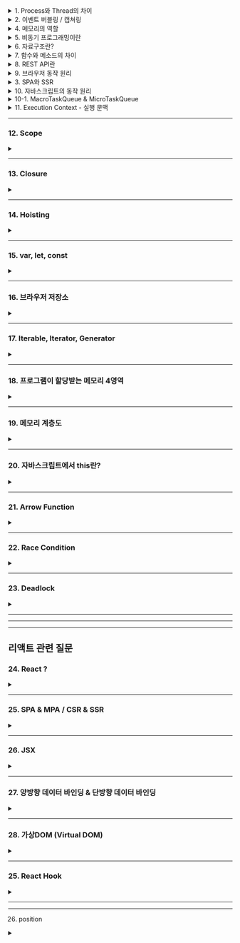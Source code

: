 
<details>  
<summary> 1. Process와 Thread의 차이</summary>
<br>
	
프로세스는 운영체제로부터 자원을 할당받는 작업의 단위로 개별적인 메모리 공간을 할당 받고  
쓰레드는 할당받은 자원을 이용하는 실행의 단위로 메모리의 Stack영역은 개별적으로 할당받고, Text, Data, Heap영역은 서로 공유한다  
프로세스는 서로 자원을 공유하지 않는 독립 구조를 가지기 때문에 안정성이 높지만  
컨텍스트 스위칭시 발생하는 오버헤드가 쓰레드에 비해 무겁고, 프로세스간 통신을 위해선 IPC라는 특수한 통신 기법을 사용해야 한다는 단점이 있다.  
쓰레드를 이용하면 시스템 콜이 줄어들어 시스템 자원 소모가 감소하고, 공유 자원 사용으로 인한 처리 비용 감소, 처리량 증가 등의 장점이 있지만  
자원을 공유하며 발생하는 문제가 있을 수 있고, 한 쓰레드의 문제가 다른 쓰레드에 영향을 끼칠 수 있다는 단점이 있다 	
</details>
 
<details>  
<summary> 2. 이벤트 버블링 / 캡쳐링</summary>
<br>  
	
이벤트 버블링은 이벤트 발생시 할당된 핸들러가 동작하고 최상위 요소까지 연속적으로 각각의 핸들러가 동작하는 흐름이고  
버블링을 document객체까지 진행되는데 이를 막고 싶으면 stopPropagation()메소드를 사용하면 된다  
만약 할당된 핸들러가 여럿일 경우에 모든 핸들러의 동작을 막고 싶으면 stopImmidiatePropagation() 메소드를 사용해야 한다  
이벤트 캡쳐링은 버블링과 반대로 최하위 요소까지 핸들러가 연속적으로 동작하는 흐름이다  
capture속성을 true로 설정해서 사용할 수 있다  
이벤트 버블링과 캡쳐링을 통해 이벤트 위임을 할 수 있는데 이벤트 위임을 구현하면  
이벤트 핸들러를 상위 요소에서 한번에 관리할 수 있고, 아직 생성되지않은 요소에도 이벤트 핸들러를 등록할 수 있다. 
		
- 이벤트 핸들러 : 이벤트가 발생했을 때 실행되는 함수
- 이벤트 핸들러 할당  
: HTML방식 ,DOM 프로퍼티 방식, `addEventListener(...)`,  
	```javascript
	//HTML방식
	<input value="클릭해 주세요." onclick="alert('클릭!')" type="button"> // 복수할당 불가능
	
	//DOM 프로퍼티 방식
	<input type="button" id="button" value="클릭해 주세요.">
	<script>
	  button.onclick = function() {
	    alert('클릭!');
	  };
	</script> // 복수의 핸들러 할당시 덮어씀
	```
- 이벤트 핸들러 제거 : `removeEventListener(...)`
- event.target : 이벤트가 발생한 가장 안쪽 요소(= 실제 이벤트가 시작된 요소)
- event.currentTarget : '현재' 실행중인 핸들러가 할당된 요소
- event.eventPhase : 현재 이벤트 흐름 단계(캡쳐링=1, 타깃=2, 버블링=3)

	
	
</details>

<details>  
<summary> 4. 메모리의 역할</summary>
<br>  
	
메모리는 대표적으로 RAM과 ROM으로 나눌 수 있다  
RAM은 Random Access Memory의 줄임말로 이름에서 알 수 있듯이 임의의 영역에 접근해 읽기와 쓰기를 할 수 있는 휘발성 메모리다  
어느 영역에 접근하든 동일한 시간이 걸린다는 특징이 있고 CPU의 처리결과나 사용할 데이터들을 준비하는 용도로 사용한다  
ROM은 Read Only Memory의 약자로 읽기만 가능한 비휘발성 메모리다  
변경 가능성이 없는 시스템 소프트웨어를 저장하는데 사용되고 수정이나 삭제를 위해선 특수한 방법을 사용해야 한다  
</details>

<details>  
<summary> 5. 비동기 프로그래밍이란</summary>
<br>  
	
비동기 프로그래밍은 시간일 걸리는 작업이 끝나지 않은 상태에서 다음 작업을 요청하여  
non-block방식으로 처리하는 프로그래밍 기법이다. 
Callback함수, Promise, await / async를 통해 구현할 수 있다

**Callback함수**는 함수의 인자로 들어가는 함수를 말하며 어떤 함수를 사용하냐에 따라 동기적 / 비동기적으로 선택해서 구현할 수 있다
간편하게 사용할 수 있지만 중첩이 과할경우 가독성도 안좋고 유지보수도 힘들어지는 Callback지옥을 만날 수 있다

**Promise**는 비동기 작업의 처리 결과에 따라 표준화된 방식으로 처리한다  
resolve와 reject라는 인자를 받고 성공시 then을 통해 resolve를, 실패시 catch를 통해 reject를, finally를 통해 성공 / 실패에 상관없는 결과값을 호출할 수 있다  
promise를 반환하기 때문에 promise chaining이 가능하지만 이 역시 중첩이 과하면 Callback지옥과 유사한 경험을 할 수 있다  

**async / await**을 통해 비동기를 동기적으로 보이게 해서 Promise를 단순화할 수 있다  
async 함수 내부에서 await 사용을 통해 구현할 수 있고 예외처리는 try/catch문으로 한다  
promise를 반환하기 때문에 await, then 등을 붙일 수 있고 사용법에 따라 동기적 / 비동기적으로 처리할 수 있다
  
</details>

<details>    
<summary> 6. 자료구조란? </summary>
<br> 
	
  자료구조는 데이터를 효율적으로 사용하기위해 체계적으로 저장하기 위한 방식으로  
  정수, 실수 같은 자료형을 나타내는 단순 구조,  
  배열, 연결리스트, 스택, 큐 등등의 선형 구조,  
  그래프, 트리같은 비선형 구조,  
  그리고 파일구조가 있다  
  
  **배열** : 동일한 타입의 데이터가 연속적으로 있는 가장 기본적인 자료구조, Index를 통해 접근할 수 있다  
  **연결 리스트** : 데이터와 포인터로 이루어진 노드들이 연결되어 리스트를 이루는 자료 구조, 단일 연결리스트, 이중 연결 리스트, 원형 연결 리스트가 있다  
  **스택** : 후입선출(LIFO) 방식으로 동작하는 자료 구조  
  **큐** : 선입선출(FIFO) 방식으로 동작하는 자료 구조  
  
  **트리** : root노드로 부터 뻗어나오는 child노드로 이뤄진 계층형 자료구조  
  **그래프** : 그래프는 노드와 간선을 하나로 모은 망형 자료구조로 객체간의 관계를 표현할 수 있고 무방향 그래프와 방향 그래프로 나뉜다
</details>

<details>    
<summary>7. 함수와 메소드의 차이</summary>
<br>  
	
  함수는 특별한 목적의 작업을 수행하기 위해 독립적으로 설계된 코드의 집합이다  
  메소드는 클래스 내부에 정의된 함수를 뜻한다
</details>
  
<details>  
<summary> 8. REST API란 </summary>
<br>  
	
REST는 'REpresentational State Transfer'의 약자로 직역하자면 `표현적인 상태 전달`이고  
API는 `소프트웨어간 지정된 방식으로 통신하기 위한 수단`이다  
즉 `표현적인 상태 전달을 통해 소프트웨어간 통신하는것`이 REST스러운 API라 할 수 있고   
CRUD같은 행위를 표현하기 위한 'HTTP Method'와 리소스 식별을 위한 'URI'의 조합을 통해 구현할 수 있고 결과로 응답코드를 받을 수 있다 
 
- HTTP Method는 POST, GET, PUT/PATCH, DELETE가 있다
- POST : 리소스 생성
- GET : 리소스 요청
- PUT : 전체 업데이트
- PATCH : 부분 업데이트
- DELETE : 삭제
- URI의 규칙은 `소문자`의 `명사`를 `복수형`으로 사용하고 `하이픈`을 사용하며 `파일 확장자는 포함시키지 않도록 한다`  
계층관계는 `슬래시`로 구분하지만 `마지막에는 슬래시를 포함시키지 않는다`

  - GET과 POST의 차이
      - GET은 `리소스 요청`을 위해 사용한다  
  캐쉬될 수 있고 브라우저 기록이 남으며 북마크로 추가도 가능하다  
  데이터 길이에 제한이 있고 `쿼리 스트링` 방식으로 전달되며 응답코드로 200(ok)을 받는다

      - POST는 `리소스 생성이나 업데이트`를 위해 사용한다  
  GET과는 반대로 캐시될수 없고 브라우저 기록도 안남으면 북마크 추가도 불가능하다  
  데이터 길이에 제한이 없고 `HTTP BODY`에 담겨 전달되고 응답코드는 201(create)을 받는다

</details>
  
<details>  
<summary> 9. 브라우저 동작 원리 </summary>
<br>  
	
브라우저의 로딩과정은 `파싱` - `스타일` - `레이아웃` - `페인트` - `합성` - `렌더`순으로 진행되는데  
`스타일` ~ `합성`까지의 단계를 렌더링이라 한다
1. <B>파싱</B> - HTTP통신을 통해 받은 `HTML파일`을 HTML파서로 파싱해서 `DOM트리`를 만들고  
CSS파서로 `StyleSheet`를 `CSSOM트리`로 만드는 단계
2. <B>스타일</B> - `파싱 결과물의 스타일을 매칭`시켜서 `렌더트리를 구성`하는 단계
3. <B>레이아웃</B> - 기기의 뷰포트 내에서 노드의 `정확한 위치나 크기를 계산하는 과정`으로 경우에 따라 `'reflow'`라고도 한다
4. <B>페인트</B> - 렌더트리의 각 노드를 `화면의 실제 픽셀로 변환하는 단계`로 `위치와 관계없는 CSS속성`을 적용한다
5. <B>합성</B> - 화면에 표시하기 위해 페이지에 페인트 된 부분을 합치는 과정

렌더링은 상황에 따라 반복이 될 수 있고 성능을 많이 잡아먹는다  
DOM이 추가혹은 삭제될때, 기하학적 변화가 있을때는 <B>reflow</b>가 발생하고  
기하학적 변화 없이 CSS가 변경되는 상황에는 <b>repaint</b>가 발생한다  

HTML파서는 파싱중에 `<script>`태그를 만나면 DOM파싱을 중단하고 자바스크립트 엔진에게 제어권한을 넘긴다  
자바스크립트 엔진은 `<script>`태그 내부 혹은 src 속성에 정의된 js파일을 로드, 파싱, 컴파일하는 괴정을 거친 후 HTML파서에게 제어권한을 넘긴다  
`<script>`태그를 만나면 HTML파서가 중단된다는 문제가 있기 때문에 `<body>`태그 최하단에 `<script>`태그를 작성하거나 `async` 혹은 `defer` 속성을 이용해서 문제를 해결한다  
</details>

<details>  
<summary> 3. SPA와 SSR</summary>
<br>  
	
<b>SPA</b>는 Single Page Application의 약자로 `Client Side Rendering 방식`을 사용한다  
클라이언트 사이드 렌더링은 서버로부터 빈 뼈대 HTML파일을 받은 뒤 자바스크립트 코드를 통해  
동적으로 DOM을 생성하고 렌더링한다  
클라이언트에서 작업을 처리하기 때문에 `서버의 부담이 줄어들`고, `깜빡임이 없어져` 사용자 경험이 좋아지고,  
새로운 요청이 있으면 `변경해야할 부분만 갱신`하기 때문에 구동속도가 빨라지고 `TTV와 TTI의 간극이 없다`는 장점이 있지만. 
`초기 로딩`이 오래걸리고 `검색엔진최적화`에 좋지 않다는 단점이 있다  

<b>SSR</b>은 Server Side Rendering의 줄임말로 `Multi Page Application`의 렌더링 방식이다  
`초기 로딩`이 빠르고 `검색 엔진 최적화`에 유리하지만  
`깜빡임 이슈`가 있고 `서버 과부하`가 될 수 있으며 HTML렌더를 통해 View는 가능하지만  
자바스크립트 로직을 연결해야 Interaction이 가능하기 때문에 `TTV와 TTI간에 공백기간`이 존재한다는 단점이 있다    
</details>

<details>  
<summary>10. 자바스크립트의 동작 원리</summary>
<br>  
	
  자바스크립트는 싱글스레드 언어지만 Web API를 통해 비동기 작업을 처리한다  
  작업들은 콜스택에 적재되어 후입선출(LIFO) 방식으로 처리되는데 시간이 필요한 작업은 Web API로 넘기고 다음 작업을 처리한다  
  Web API에서 작업을 처리하고 결과를 태스크큐에 넣어주고 이는 선입선출`FIFO`방식으로 처리되며 처리시기는 이벤트루프가 결정한다  
  콜 스택의 작업이 끝나고 비었을 때 이벤트루프에 의해 태스크큐의 첫번째 태스크가 콜 스택으로 들어가고 콜 스택은 이 작업을 처리한다   
</details>

<details>
<summary>10-1. MacroTaskQueue & MicroTaskQueue</summary>  
<br>  
	
태스크큐는 구체적으로 매크로태스크큐와 마이크로태스크큐로 나뉘는데  
이는 어떤 함수를 사용하냐에 따라 달라진다  
콜백함수를 매크로태스크큐에 넣는 대표적인 함수는 setTimeout, setInterval이 있고,   
마이크로태스크큐에 넣는 대표적인 함수는 Promise가 있다  
이벤트 루프는 마이크로태스크를 먼저 처리하고 매크로태스크를 처리한다  
만약 이벤트 루프를 막을 우려가 있는 무거운 연산은 WebWorker를 통해 처리하도록 한다  

[Web Worker 사용경험](https://coqoa.tistory.com/118)  
</details>

<details>  
<summary>11. Execution Context - 실행 문맥</summary>
<br>  
	
  실행문맥은 코드를 실행하기 위한 조건이나 상태를 모아놓은 객체다  
  처음 자바스크립트 코드를 실행하면 콜 스택에 **전역 컨텍스트**가 생성되고 이는 종료시 사라진다  
  이후에 함수를 호출하면 콜 스택에 **함수 컨텍스트**를 적재하고 콜스택은 이를 후입선출(LIFO)방식으로 처리하며 함수 호출 완료시 함수컨텍스트는 사라진다  
  실행문맥은 Scope를 참조하고 Lexical환경을 통해 호이스팅, 클로저 기능을 사용한다  
</details>

---

### 12. Scope
  <details>  
  <summary></summary>
  
  Scope는 변수의 유효범위를 뜻한다  
  전역 스코프와 지역 스코프 로 나뉘는데 전역 스코프에 선언된 변수는 전역 변수라 하고 어느 곳에서든 해당 변수에 접근할 수 있다  
  지역 스코프에 선언된 변수는 지역 변수라 하고 해당 지역과 하위지역에서만 접근할 수 있다  
  
  자바스크립트는 기본적으로 함수 레벨 스코프를 따르기 때문에 var 키워드를 이용했을 때 함수 내부에서 선언시 지역스코프에 할당되고 그 외에는 전역 스코프에 할당된다  
  이후에 ES6에서 추가된 let과 const는 블록 레벨 스코프를 따르는데 이는 선언 위치에 따라 스코프를 할당한다  
  
  ```
  * 함수 레벨 스코프 : 함수 내부를 제외한 곳에서 선언하면 Global Scope 할당, 함수 내부는 Local Scope  
  * 블럭 레벨 스코프 : 선언한 위치에 따라 Scope 할당  
  ```
  
  </details>

---

### 13. Closure
  <details>  
  <summary></summary>
  
  클로저에 대한 MDN의 설명은 '함수와 함수가 선언된 Lexical환경의 조합' 이라고 한다.  
  실행 문맥의 Lexical환경에는 `Environment Record(환경레코드)`와 `Outer Environment Reference (외부환경 레퍼런스)`가 있다.  
  이 중 `외부환경 레퍼런스`는 외부 Lexical환경을 참조하는 포인터다  
  이 포인터는 스코프 중첩 구조에서 스코프 탐색을 위해 사용한다  
  즉, 클로저는 내부 함수에서 외부함수로 접근할 수 있는 기능을 제공해서 효율적인 식별자 결정을 가능케 하는 수단이다.  
  
  </details>

---
### 14. Hoisting
  <details>  
  <summary></summary>
  
  호이스팅은 선언문이 유효범위의 최상단으로 끌어올려지는듯한 현상을 말한다  
  자바스크립트는 함수를 실행하기 전 전체코드를 스캔해서 얻은 '변수와 같은 정보'를 환경 레코드에 기록해둔다  
  환경 레코드는 실행 문맥의 Lexical 환경에 존재하는 '식별자와 식별자에 바인딩 된 값'을 기록해둔 객체이다  
  호이스팅은 변수 호이스팅과 함수 호이스팅으로 나뉜다  
  
### 변수 호이스팅  

  #### var  
호이스팅 되면서 초기화 된다. 선언문 라인 이전에 접근 시 undefined를 반환한다  
  #### let, const
호이스팅은 되지만 초기화는 각각 선언문 라인에서 이뤄진다.  
선언문 라인 이전까지의 영역을 TDZ라 하고 이 TDZ에서 접근시 Reference Error를 반환한다
  * TDZ (Temporal Dead Zone) - 호이스팅 된 후부터 선언라인 이전까지 접근할 수 없는 영역 (일시적 사각지대)  
	  
### 함수 호이스팅
#### 함수 표현식  
변수에 할당하기 때문에 변수 호이스팅과 동일하게 동작한다  
#### 함수 선언식  
함수 선언과 동시에 환경 레코드에 완성된 함수 객체를 기록하기 때문에 선언문 라인 이전에도 사용할 수 있다  
  
  </details>

---
### 15. var, let, const
  <details>  
  <summary></summary>
  
  - var : 재선언 / 재할당 가능, 함수 레벨 스코프
  - let : 재선언 불가능, 재할당 가능, 블럭 레벨 스코프
  - const : 재선언 불가능, 재할당 불가능, 블럭 레벨 스코프
  
  - #### var를 안 쓰는 이유?
  	- 함수 레벨 스코프를 따르기 때문에 의도치 않게 전역 변수를 사용할 수 있고,  
	  재선언이 되기 때문에 여기저기서 변수의 중복이 발생할 수 있다  
	  이런 단점들로 인해 가독성이 떨어지고 유지보수가 힘들어지는건 물로 성능 하락에도 영향을 줄 수 있으므로 사용을 지양해야 한다
  
  </details>

---  

### 16. 브라우저 저장소
  <details>
  <summary></summary>
  HTTP는 요청에 대한 응답을 보내고 접속을 끊고 `비연결성(connectionless)`  
  상태 정보를 저장하지 않는 `무상태성(stateless)` 특징이 있다
  이런 특징덕분에 자원 낭비가 줄지만 매번 통신을 할 때마다 새로 연결해줘야하는 단점이 있기 때문에  
  쿠키와 웹스토리지 같은 브라우저 저장소를 사용한다  
  
#### 쿠키  

- 만료 기한이 있는 `키-밸류` 형태의 작은 데이터 파일로 HTTP요청과 응답 시 HTTP헤더에 담겨서 전송된다 
- 만료일을 지정한 쿠키를 `영구쿠키`라 하고 이는 브라우저를 닫아도 삭제되지 않는다   
- 만료일을 지정하지 않은 쿠키를 `세션쿠키`라 하고 이는 브라우저를 닫으면 삭제된다  
- 쿠키는 `저장 용량이 작고` `보안에 취약`하며 매번 서버에 전송되기 때문에 `네트워크 리소스가 낭비되고 불필요한 트래픽이 발생할 수 있다`는 단점이 있다  

- 클라이언트에서 HTTP요청시 서버는 HTTP헤더에서 쿠키를 확인하고 없다면 생성,  
  있으면 변경된 상태 정보를 수정한 뒤 HTTP헤더에 담아서 응답한다   

#### 세션  

- 세션은 쿠키를 기반으로 하지만 사용자 정보를 `서버`에 저장/관리한다
- 클라이언트 요청시 서버의 세션DB에 리소스를 생성하고 `세션ID를 발급`한 뒤 쿠키에 포함해서 응답한다
- 이후부터는 요청시 받은 쿠키에서 세션ID를 확인해서 세션DB의 데이터를 응답한다
- 즉, 쿠키를 `세션ID 전달 매개체`로만 사용해서 되어 쿠키에 비해 보안성이 좋아졌다  
- 하지만 이 역시 보안에 취약하므로 민감한 데이터는 서버측에서 `암호화`하는 과정이 필요하다
- 또, 세션이 늘어날 수록 서버에 차지하는 비중이 늘어나고 `서버 과부하의 원인`이 될 수 있다

#### 웹스토리지  
- 쿠키와 유사하지만 쿠키의 단점을 일부 개선했다
	- 5MB의 비교적 큰 저장 용량
	- 요청마다 서버로 전송하지 않음
	- `객체` 정보 저장 가능 
- 지속성에 따라 `로컬 스토리지`와 `세션스토리지`로 구분
	- 로컬스토리지 : 브라우저에 반영구적으로 저장되어 된다
	- 세션스토리지 : 세션 단위로 저장되고 브라우저 탭이나 창을 닫으면 데이터가 사라진다
  </details>

---
### 17. Iterable, Iterator, Generator
<details>
<summary></summary>

#### Iterable 
Iterable은 `순회 가능한 자료구조`로 for..of문을 순회하거나 Spread문법의 대상으로 이용할 수 있다.  
이터러블은 Symbol.Iterator라는 메서드를 소유하고 이 메서드는 `Iterator`를 반환한다

#### Iterator
`next()`메소드를 통해 이터러블 요소를 탐색하고 `IteratorResult객체`를 반환한다  
`IteratorResult객체`는 `value`와 `done` 2가지의 property를 가지고 있는데,  
`value`는 '최근 순회 요소', `done`은 '순회 완료 여부에 따른 boolean값'을 반환한다  

```
배열과 이터레이터의 차이점

  배열은 Random Access가 가능하지만 이터레이터는  
  next메서드를 사용하는 순차적인 접근만 지원한다
  
  배열은 더 기능이 많고 무거우며 이터레이터로 변환이 가능하지만 
  모든 요소를 메모리에 올리기 때문에 이는 자원 낭비가 될 수도 있다
  
  반면에 이터레이터는 비교적 기능이 간단하고 가볍다
  사용할 변수만 메모리에 올리면 되기 때문에 자원을 효율적으로 사용할 수 있다 
  때문에 일정한 규칙이 존재하는 수열과 같은 데이터를 다루는 작업에 적합하다 
```
#### Generator

함수의 실행을 멈췄다가 재개할 수 있는 기능을 가진 `Iterator`  
- function에 `*`을 붙여서 함수를 만들고 내부에 `yield` 키워드를 사용해서 함수의 실행을 멈출 위치를 지정한다  
- `next()`메서드를 호출하면 다음 `yield`까지 진행후 멈춘다  
- next 메소드를 호출하면`함수.next()` value와 done property를 반환하는데 value는 `yield의 값`을, done은 `boolean값`을 반환한다(실행이 끝나면 true)
- next()메소드 이외에도 return(), throw() 메소드를 사용할 수 있다 
	- `return('값')`  
		value의 값으로 yield대신 작성한 값을 반환하고 제너레이터를 종료시킨다   
		주의사항 : done이 true가 되면 value는 undefined가 된다 
    - `throw()`  
	제너레이터의 실행을 재개시키고 제너레이터 함수의 실행 문맥 속에 error를 넣는다
</details>

---
	
### 18. 프로그램이 할당받는 메모리 4영역
<details>
<summary></summary>

##### Text  
실행할 프로그램의 코드가 저장되는 코드영역

##### Data  
전역변수, 정적변수가 저장되는 영역  
메인 함수 전에 선언되어 프로그램이 끝날 때 까지 메모리에 남있음

##### Heap  
사용자에 의해 관리되는 동적 할당 변수들이 저장되는 영역  
메모리의 낮은 주소에서 높은 주소로 할당된다

##### Stack  
함수의 호출과 관계되는 지역변수, 매개변수가 저장되는 영역    
함수의 호출과 함께 할당되고 호출 완료시 소멸된다  
메모리의 높은 주소에서 낮은 주소 방향으로 할당된다  

</details>
	
---
	
### 19. 메모리 계층도
  <details>   
  <summary></summary>
	  
 메모리 계층은 크게 `레지스터` - `캐시` - `주기억장치` - `보조기억장치`로 나뉜다  
- 레지스터  
  프로세서에 위치한 소량의 데이터나 처리중인 중간 결과 값과 같이 프로세스가 바로 사용할 수 있는 데이터를 담고 있는 영역
  
- 캐시  
시간적, 공간적 지역성을 기반으로 가장 중요하고 자주 접근될 것 같은 데이터를 보관하는 영역
CPU와 메모리 간 속도차이로 발생하는 성능 저하를 막는 역할을 하고  
캐시메모리는 CPU뿐 아니라 메모리, ssd, hdd, 파일시스템, 브라우저 등등 다양하게 사용된다

- 주기억장치  
  CPU 외부에 존재하지만 CPU에서 직접 접근이 가능한 메모리로 cpu의 처리  결과, 현재 필요한 데이터, 가까운 미래에 필요할 것 같은 데이터를 준비하는 용도로 사용한다
  휘발성 메모리 RAM과 비휘발성 메모리 ROM이 있다
  
- 보조기억장치  
  CPU에서 직접 접근이 불가능한 영역으로 데이터 처리를 위해  
  보조기억장치의 데이터를 캐시 또는 메모리로 이동시키고 cpu는 이에 접근한다

```
 레지스터와 캐시는 CPU 내부에, 메모리는 CPU 외부에 존재한다.
```
  </details>

---

### 20. 자바스크립트에서 this란?
  <details>    
  <summary></summary>
  
  this는 호출하는 위치에 따라 다른 값을 반환하는 '자기 참조 변수'다  
  1. 일반 함수 : 전역에 선언된 일반 함수는 window객체의 메소드이므로 window를 가리킴
  2. 화살표 함수 : 외부 함수의 this
  3. 생성자 함수 : new를 통해 생성된 객체
  4. 객체의 메서드 : 메서드 자신을 호출한 객체
  5. addEventListener : HTML요소
  6. strict모드 : undefined
  
  명시적 바인딩을 위해 apply, call, bind 메소드를 사용한다
  - apply와 call은 첫 번째 인자로 this를 바인딩 한다
  - apply : 두 번째 인자로 parameter를 받는다
  - call : 두 번째 인자로 배열을 받는다.
  - bind : 새로운 함수를 만들어 리턴해주기 때문에 새로운 변수에 담아서 실행해야한다
  
  </details>

---

### 21. Arrow Function
  <details>    
  <summary></summary>
  
function키워드 대신 화살표를 사용해서 보다 간략한 방법으로 함수를 선언할 수 있다.  
익명 함수로만 사용할 수 있기 때문에 호출을 위해선 함수 표현식을 사용하고 콜백 함수로 사용할 수도 있다.  
일반 함수와 화살표 함수는 this의 차이 때문에 주의해서 사용해야한다.  

1. this에 바인딩할 객체가 정적으로 결정되는데 이를 Lexical Scope라 하고 외부 스코프의 this를 가리킨다  
(일반 함수는 바인딩할 객체가 호출 함수에 따라 동적으로 결정된다)  

2. 생성자 함수에 사용할 수 없다

3. 메소드에 사용하면 상위 스코프인 window를 가리키므로 사용하면 안된다  
(일반 함수는 메소드를 호출하는 객체 자신을 가리킨다) 

4. addEventListener에 사용하면 상위 컨텍스트인 전역 객체 window를 가리킨다  
(일반 함수는 HTML요소를 가리킴)

5. apply, call, bind등 명시적 바인딩을 위한 메소드를 사용하지 못한다

  </details>

---

### 22. Race Condition  
<details>  
<summary></summary>

둘 이상의 프로세스가 공유변수에 동시접근해서 실행 순서에 따라 결과가 달라지는 현상으로  
세가지 조건을 만족하면 Race Condition을 해결할 수 있다.   

- 하나의 자원에는 하나의 프로세스만 접근할 수 있도록 한다.  
- 임계 영역이 비었을 때 프로세스가 진입할 수 있도록 해서 교착 상태를 예방한다.
- 프로세스의 임계영역 진입 요청이 있으면 무한정 대기하지 않도록  
다른 프로세스의 진입 횟수에 제한을 줘서 기아 상태를 예방한다.

</details>

---

### 23. Deadlock
<details>
<summary></summary>

둘 이상의 작업이 자원을 점유하며 상대방의 작업이 끝나기만을 기다리며 자신의 작업을 수행하지 못하는 상태  

- 하나의 프로세스가 임계영역에서 작업중일 때 다른 프로세스는 진입할 수 없도록 하는 `상호배제조건`
- 프로세스가 자원을 점유한 상태로 자원을 기다리는 `점유대기 조건`
- 할당받은 자원을 스스로 반납하지 않는 한 뺏기지 않는 `비선점 조건`
- 자원을 요청하는 프로세스와 할당받은 프로세스간 순환이 발생하는 `순환대기 조건`  

이 4가지 조건을 만족할 때 `교착상태`가 발생할 수 있다.

이런 교착상태를 해결하기 위해선 `예방, 회피, 탐지 및 회복, 무시` 4가지 방법이 있다
- `예방`은 교착상태가 발생하기 전 4가지 조건중 하나를 제거하는 방법으로 자원 낭비가 가장 심하다
- `회피`는 프로세스가 자원을 요구하면 자원 할당 후에도 안정상태로 남는지 미리 확인하는 방법이다
- `탐지 및 회복`은 말그대로 문제 발생시 탐지 후 회복하는 방법으로 관련 프로세스를 하나씩 혹은 모두 중지시키거나 자원을 빼앗는 방법이다  

현대의 운영체제는 위의 방법들이 많은 오버헤드를 발생시키기 때문에 교착상태를 무시하는 행동을 취한다
- `무시` 방법을 통해 교착상태가 발생하면 프로세스가 느려지는 이상반응이 생기기 때문에 사용자가 해당 프로세스를 직접 종료시킨다

</details>

---
---
---
## 리액트 관련 질문

### 24. React ?
<details>
<summary></summary>

리액트는 Single Page Application의 UI를 생성하는데 집중한 자바스크립트 라이브러리이다  
1. Single Page Application의 특징을 가짐
2. JSX를 사용  
3. 단방향 데이터바인딩 지원  
4. 가상 DOM을 이용한 퍼포먼스 최적화  
5. 컴포넌트 기반 프로그래밍 등의 특징이 있다
6. 리액트네이티브를 익히면 웹과 앱 모두 대응이 가능하다

</details>

---
### 25. SPA & MPA / CSR & SSR
<details>
<summary></summary>

<b>SPA</b>는 Single Page Application의 약자로 <b>CSR</b> (Client Side Rendering)방식으로 렌더링한다.  
Client Side Rendering은 서버로부터 빈 뼈대 HTML파일을 받은 뒤 `<script>`태그에 정의된 자바스크립트 코드를 통해  
동적으로 DOM을 생성하고 렌더링한다  
클라이언트에서 작업을 처리하기 때문에 `서버의 부담`이 줄어들고,  
`깜빡임 이슈`가 없어 사용자 경험이 좋아지고,  
새로운 요청이 있으면 `변경해야할 부분만 갱신`하기 때문에 구동속도가 빨라지고,  
자바스크립트를 통해 동적으로 DOM을 생성하기 때문에 TTV와 TTI의 간극이 없다는 <b>장점</b>이 있지만  
리소스를 한번에 받기 때문에 초기 구동이 오래걸리고,  
검색 엔진 최적화`(SEO - Search Engine Optimization)`에 좋지 않다는 <b>단점</b>이 있다

<b>MPA</b>는 Multi Page Application의 약자로 <b>SSR</b> (Server Side Rendering)방식으로 렌더링한다.  
SSR은 전통적인 웹의 형태인데  
초기 로딩이 빠르고 검색 엔진 최적화에 유리하다는 <b>장점</b>이 있지만  
깜빡임 이슈가 있고,  
서버측에서 연산을 수행하기 때문에 서버 과부하가 될 수 있으며,  
HTML렌더를 통해 View는 가능하지만 자바스크립트 로직을 연결해야 Interaction이 가능하기 때문에  
TTV와 TTI간에 공백기간이 존재한다는 <b>단점</b>이 있다  

</details>

---
### 26. JSX
<details>
<summary></summary>
  
JSX는 HTML 확장언어로 HTML에서 자바스크립트 변수를 바로 사용할 수 있는 템플릿언어다. 
JSX를 통해 데이터 바인딩이 쉬워진다. JSXsms HTML의 확장 언어기 때문에 익히기 쉽다는 장점도 있다.
</details>

---
### 27. 양방향 데이터 바인딩 & 단방향 데이터 바인딩
<details>
<summary></summary>
  
- 양방향 데이터 바인딩   
UI를 감지하는 watcher와 데이터 변경을 감지하는 watcher가 UI와 데이터를 동기화 시켜주는 방식으로  
코드가 간결해지는 장점이 있지만 변화에 따라 DOM객체 전체를 렌더링해서 데이터를 바꿔주므로 성능이 감소하는 경우가 있다  

- 단방향 데이터 바인딩  
하나의 watcher가 데이터 변경을 감지하면 UI를 갱신하고 UI가 데이터를 갱신하려면 이벤트를 통해서 갱신할 수 있는 방식으로  
데이터 갱신에 따른 성능변화가 없고,  
코드 흐름이 단순해져 이해하기 쉬워지고,  
데이터 추적과 디버깅이 쉬워진다는 장점이 있으나,  
코드가 길어진다는 단점이 있다
</details>

---
### 28. 가상DOM (Virtual DOM)
	
<details>
<summary></summary>
	
가상돔은 DOM을 추상화 시킨 객체다  
렌더링은 상황에 따라 반복이 될 수 있고 성능을 많이 잡아먹는다  
직접 DOM을 조작할 경우 리렌더링`(reflow 및 repaint)`이 발생하기 때문에  
성능이 저하되고 깜빡임 이슈가 생겨서 사용성이 안좋아진다.  
이런 단점을 해결하기 위해 가상DOM을 사용하는데 변경사항 발생시 가상DOM에서 연산을 수행하고  
이전 가상DOM과 현재 가상DOM을 비교 후 실제 DOM을 갱신한다.  
가상DOM을 통해 깜빡임 이슈를 해결할 수 있고 리렌더링을 최소화해서 성능 개선도 할 수 있다.  
```
DOM이 추가혹은 삭제될때, 기하학적 변화가 있을때는 reflow가 발생하고  
기하학적 변화 없이 CSS가 변경되는 상황에는 repaint가 발생한다  
```
</details>

---

### 25. React Hook
		
<details>
<summary></summary>

함수형 컴포넌트는 간단하게 함축적인 프로그래밍이 가능하지만 State와 Life Cycle을 다룰 수 없는데 후에 추가된 React Hook을 통해 이를 다룰 수 있게 됐다. 
- useState  
state 관리를 위한 Hook으로 첫 번째 인자로 state 값을, 두 번째 인자로 state 갱신 함수를 받는 배열을 통해 선언한다  
state 갱신 함수를 이용해서 렌더링 없이 state 값을 변경할 수 있다  

- useEffect  
특정 작업을 렌더링 될 때 수행하는 Hook으로 useEffect를 통해 Life Cycle을 다룰 수 있다  
첫 번째 인자로 실행할 함수를 넣고, 두 번째 인자는 없거나 배열을 넣을 수 있다  
생략 하면 렌더링 될 때마다 함수가 실행되고,  
빈 배열을 넣으면 최초 렌더링 될 때 한번만 함수를 실행하며,  
state값이 담긴 배열을 넣으면 해당 state값이 변경될 때마다 함수를 실행한다  

- useRef  
특정 DOM을 선택할 때, 렌더링이 되도 값을 유지하고 싶을 때 사용하는 Hook이다  
탭탭카드놀이 회원 가입 란에서 모바일 키보드를 통해 다음 입력창으로 넘어가는 기능을 위해 사용했고  
애니메이션이나 랜덤 할당 된 값들을 유지하기 위해서도 사용했다.

	
</details>

---
---
26. position

<details>
<summary></summary>

position은 HTML문서 상에서 요소가 배치되는 방식을 결정한다. 
static을 제외하고는 top, bottom, left, right로 위치를 변경할 수 있다
- static : 기본값으로 요소를 나열한 순서 그대로 브라우저 화면에 표시한다, top,botto,left,right 사용 불가
- relative : static이었을때 배치되는 위치를 기준으로 상대적 위치를 지정할 수 있다
- absolute : 문서의 흐름과 상관없이 배치한다, static이 아닌 상위요소를 기준으로 배치
- fixed : 문서의 흐름과 상관없이 위치를 좌표로 결정한다, 기준은 relative인 가장 가까운 부모 혹은 브라우저창
- sticky : 위치에 따라 다른 동작을 함, 기준점 이전에는 relative와 같이 동작하고 그 이후에는 fixed처럼 동작한다

</details>
	
	
